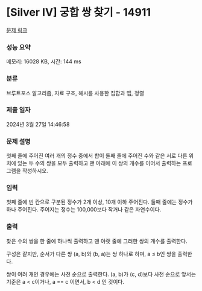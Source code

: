 # [Silver IV] 궁합 쌍 찾기 - 14911 

[문제 링크](https://www.acmicpc.net/problem/14911) 

### 성능 요약

메모리: 16028 KB, 시간: 144 ms

### 분류

브루트포스 알고리즘, 자료 구조, 해시를 사용한 집합과 맵, 정렬

### 제출 일자

2024년 3월 27일 14:46:58

### 문제 설명

<p>첫째 줄에 주어진 여러 개의 정수 중에서 합이 둘째 줄에 주어진 수와 같은 서로 다른 위치에 있는 두 수의 쌍을 모두 출력하고 맨 아래에 이 쌍의 개수를 이어서 출력하는 프로그램을 작성하시오.</p>

### 입력 

 <p>첫째 줄에 빈 칸으로 구분된 정수가 2개 이상, 10개 이하 주어진다. 둘째 줄에는 정수가 하나 주어진다. 주어지는 정수는 100,000보다 작거나 같은 자연수이다.</p>

### 출력 

 <p>찾은 수의 쌍을 한 줄에 하나씩 출력하고 맨 아랫 줄에 그러한 쌍의 개수를 출력한다.</p>

<p>구성은 같지만, 순서가 다른 쌍 (a, b)와 (b, a)는 쌍 하나로 하며, a ≤ b인 쌍을 출력한다.</p>

<p>쌍이 여러 개인 경우에는 사전 순으로 출력한다. (a, b)가 (c, d)보다 사전 순으로 앞서는 기준은 a < c이거나, a == c 이면서, b < d 인 것이다.</p>

